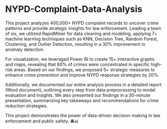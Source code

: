 # NYPD-Complaint-Data-Analysis
This project analyzes 400,000+ NYPD complaint records to uncover crime patterns and provide strategic insights for law enforcement. Leading a team of six, we utilized RapidMiner for data cleaning and modeling, applying 7+ machine learning techniques such as KNN, Decision Tree, Random Forest, Clustering, and Outlier Detection, resulting in a 30% improvement in anomaly detection.

For visualization, we leveraged Power BI to create 15+ interactive graphs and maps, revealing that 60% of crimes were concentrated in specific high-risk areas. Based on our findings, we proposed 5+ strategic measures to enhance crime prevention and improve NYPD response strategies by 20%.

Additionally, we documented our entire analysis process in a detailed report (Word document), outlining every step from data preprocessing to model evaluation and insights. We also presented our findings in a 30-minute presentation, summarizing key takeaways and recommendations for crime reduction strategies.

This project demonstrates the power of data-driven decision-making in law enforcement and public safety. 🚔📊
